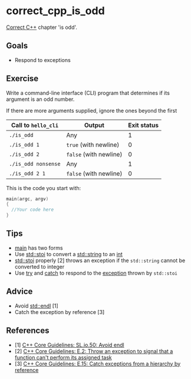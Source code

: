 # correct_cpp_is_odd

[Correct C++](https://github.com/richelbilderbeek/correct_cpp) chapter 'is odd'.

## Goals

 * Respond to exceptions

## Exercise

Write a command-line interface (CLI) program that determines if its argument is an odd number.

If there are more arguments supplied, ignore the ones beyond the first

Call to `hello_cli`|Output|Exit status
---|---|---
`./is_odd`|Any|1
`./is_odd 1`|`true` (with newline)|0
`./is_odd 2`|`false` (with newline)|0
`./is_odd nonsense`|Any|1
`./is_odd 2 1`|`false` (with newline)|0

This is the code you start with:

```c++
main(argc, argv)
{
  //Your code here
}
```

## Tips

 * [main](https://github.com/richelbilderbeek/cpp/blob/master/content/CppMain.md) has two forms
 * Use [std::stoi](https://github.com/richelbilderbeek/cpp/blob/master/content/CppStdStoi.md) to convert a [std::string](https://github.com/richelbilderbeek/cpp/blob/master/content/CppStdString.md) to an [int](https://github.com/richelbilderbeek/cpp/blob/master/content/CppInt.md)
 * [std::stoi](https://github.com/richelbilderbeek/cpp/blob/master/content/CppStdStoi.md) properly [2] throws an exception if the `std::string` cannot be converted to integer
 * Use [try](https://github.com/richelbilderbeek/cpp/blob/master/content/CppTry.md) and [catch](https://github.com/richelbilderbeek/cpp/blob/master/content/CppCatch.md) to respond to the [exception](https://github.com/richelbilderbeek/cpp/blob/master/content/CppException.md) thrown by `std::stoi`

## Advice

 * Avoid [std::endl](https://github.com/richelbilderbeek/cpp/blob/master/content/CppStdEndl.md) [1]
 * Catch the exception by reference [3]

## References

 * [1] [C++ Core Guidelines: SL.io.50: Avoid endl](https://github.com/isocpp/CppCoreGuidelines/blob/master/CppCoreGuidelines.md#Rio-endl)
 * [2] [C++ Core Guidelines: E.2: Throw an exception to signal that a function can't perform its assigned task](https://github.com/isocpp/CppCoreGuidelines/blob/master/CppCoreGuidelines.md#e2-throw-an-exception-to-signal-that-a-function-cant-perform-its-assigned-task)
 * [3] [C++ Core Guidelines: E.15: Catch exceptions from a hierarchy by reference](https://github.com/isocpp/CppCoreGuidelines/blob/master/CppCoreGuidelines.md#Re_catch)
